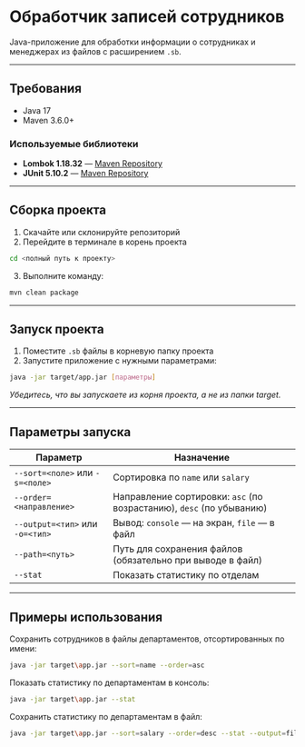 # Обработчик записей сотрудников

Java-приложение для обработки информации о сотрудниках и менеджерах из файлов с расширением `.sb`.

---

## Требования

- Java 17
- Maven 3.6.0+

### Используемые библиотеки

- **Lombok 1.18.32** — [Maven Repository](https://mvnrepository.com/artifact/org.projectlombok/lombok/1.18.32)
- **JUnit 5.10.2** — [Maven Repository](https://mvnrepository.com/artifact/org.junit.jupiter/junit-jupiter-api/5.10.2)

---

##  Сборка проекта

1. Скачайте или склонируйте репозиторий
2. Перейдите в терминале в корень проекта
```bash
cd <полный путь к проекту>
```

3. Выполните команду:

```bash
mvn clean package
```
---

## Запуск проекта
1. Поместите `.sb` файлы в корневую папку проекта
2. Запустите приложение с нужными параметрами:

```bash
java -jar target/app.jar [параметры]
```
 
_Убедитесь, что вы запускаете из корня проекта, а не из папки target._

---

## Параметры запуска

| Параметр                        | Назначение                                                           |
|---------------------------------|----------------------------------------------------------------------|
| `--sort=<поле>` или `-s=<поле>` | Сортировка по `name` или `salary`                                    |
| `--order=<направление>`         | Направление сортировки: `asc` (по возрастанию), `desc` (по убыванию) |
| `--output=<тип>` или `-o=<тип>` | Вывод: `console` — на экран, `file` — в файл                         |
| `--path=<путь>`                 | Путь для сохранения файлов (обязательно при выводе в файл)           |
| `--stat`                        | Показать статистику по отделам                                       |

---

## Примеры использования

Сохранить сотрудников в файлы департаментов, отсортированных по имени:

```bash
java -jar target\app.jar --sort=name --order=asc 
```

Показать статистику по департаментам в консоль:

````bash
java -jar target\app.jar --stat
````

Сохранить статистику по департаментам в файл:

````bash
java -jar target\app.jar --sort=salary --order=desc --stat --output=file --path=output\stat.txt
````




